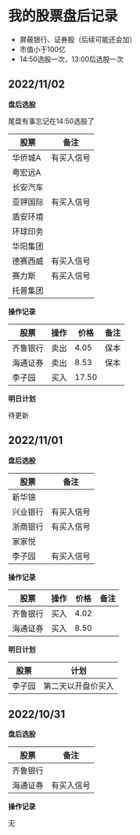 # 我的股票盘后记录

- 屏蔽银行、证券股（后续可能还会加）
- 市值小于100亿
- 14:50选股一次，13:00后选股一次



## 2022/11/02

**盘后选股**

尾盘有事忘记在14:50选股了

| 股票     | 备注       |
| -------- | ---------- |
| 华侨城A  | 有买入信号 |
| 粤宏远A  |            |
| 长安汽车 |            |
| 亚钾国际 | 有买入信号 |
| 盾安环境 |            |
| 环球印务 |            |
| 华阳集团 |            |
| 德赛西威 | 有买入信号 |
| 赛力斯   | 有买入信号 |
| 托普集团 |            |

**操作记录**

| 股票 | 操作 | 价格 | 备注 |
| -------- | ---- | ---- | ---- |
| 齐鲁银行 | 卖出 | 4.05 | 保本 |
| 海通证券 | 卖出 | 8.53 | 保本 |
| 李子园 | 买入 | 17.50 |  |

**明日计划**

待更新



## 2022/11/01

**盘后选股**

| 股票 | 备注       |
| -------- | ---------- |
| 新华锦   |            |
| 兴业银行 | 有买入信号 |
| 浙商银行 | 有买入信号 |
| 家家悦   |            |
| 李子园   | 有买入信号 |

**操作记录**

| 股票 | 操作 | 价格 | 备注 |
| -------- | ---- | ---- | ---- |
| 齐鲁银行 | 买入 | 4.02 |      |
| 海通证券 | 买入 | 8.50 |      |

**明日计划**

| 股票 | 计划 |
| -------- | ------------------ |
| 李子园   | 第二天以开盘价买入 |



## 2022/10/31

**盘后选股**

| 股票 | 备注       |
| -------- | ---------- |
| 齐鲁银行 |            |
| 海通证券 | 有买入信号 |

**操作记录**

无

